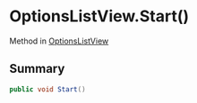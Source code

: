 # OptionsListView.Start()

Method in [OptionsListView](api/csharp/yarn.unity.optionslistview.md)

## Summary



```csharp
public void Start()
```

